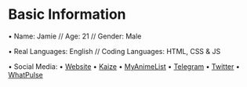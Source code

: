 # Basic Information

• Name: Jamie // Age: 21 // Gender: Male

• Real Languages: English // Coding Languages: HTML, CSS & JS

• Social Media:
• [Website](https://whatscps.com)
• [Kaize](https://kaize.io/user/luffy)
• [MyAnimeList](https://myanimelist.net/profile/BritishBloke)
• [Telegram](https://t.me/whatscps)
• [Twitter](https://twitter.com/whatscps)
• [WhatPulse](https://whatpulse.org/JME)
